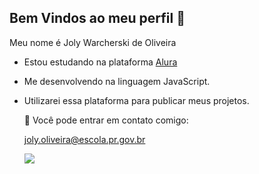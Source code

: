 ## Bem Vindos ao meu perfil 🎀

Meu nome é Joly Warcherski de Oliveira

- Estou estudando na plataforma [Alura](https://www.alura.com.br/)
- Me desenvolvendo na linguagem JavaScript.
- Utilizarei essa plataforma para publicar meus projetos.

  📌 Você pode entrar em contato comigo:

   joly.oliveira@escola.pr.gov.br


  ![](https://tenor.com/pt-BR/view/rizzler-boom-rizzler-dance-costco-guys-rizzler-gif-10779807391660479783)
